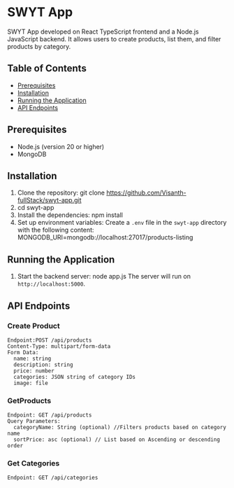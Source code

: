 # SWYT App

SWYT App developed on React TypeScript frontend and a Node.js JavaScript backend. It allows users to create products, list them, and filter products by category.

## Table of Contents

- [Prerequisites](#prerequisites)
- [Installation](#installation)
- [Running the Application](#running-the-application)
- [API Endpoints](#api-endpoints)

## Prerequisites

- Node.js (version 20 or higher)
- MongoDB

## Installation

1. Clone the repository:
git clone https://github.com/Visanth-fullStack/swyt-app.git
2. cd swyt-app
3. Install the dependencies:
npm install
4. Set up environment variables:
Create a `.env` file in the `swyt-app` directory with the following content:
MONGODB_URI=mongodb://localhost:27017/products-listing

## Running the Application
1. Start the backend server: node app.js
The server will run on `http://localhost:5000`.

## API Endpoints
### Create Product
```
Endpoint:POST /api/products
Content-Type: multipart/form-data
Form Data:
  name: string
  description: string
  price: number
  categories: JSON string of category IDs
  image: file
```
### GetProducts
```
Endpoint: GET /api/products
Query Parameters:
  categoryName: String (optional) //Filters products based on category name
  sortPrice: asc (optional) // List based on Ascending or descending order
```
### Get Categories
```
Endpoint: GET /api/categories
```

